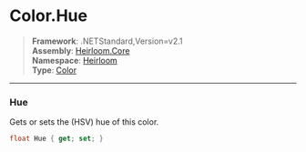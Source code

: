# Color.Hue

> **Framework**: .NETStandard,Version=v2.1  
> **Assembly**: [Heirloom.Core][0]  
> **Namespace**: [Heirloom][0]  
> **Type**: [Color][1]

--------------------------------------------------------------------------------

### Hue

Gets or sets the (HSV) hue of this color.

```cs
float Hue { get; set; }
```

[0]: ../Heirloom.Core.md
[1]: Heirloom.Color.md
